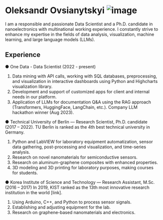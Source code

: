 # Oleksandr Ovsianytskyi ![image](https://github.com/PersonalRec/PersonalRec/assets/45102782/fbbf31a0-a263-4432-a5a4-54d99aaaeb77)


I am a responsible and passionate Data Scientist and a Ph.D. candidate in nanoelectronics with multinational working experience. I constantly strive to enhance my expertise in the fields of data analysis, visualization, machine learning, and large language models (LLMs).


## Experience
● One Data - Data Scientist (2022 - present)
   
1.	Data mining with API calls, working with SQL databases, preprocessing, and visualization in interactive dashboards using Python and Highcharts visualization library. 
2.	Development and support of customized apps for client and internal needs in our platform.
3.	Application of LLMs for documentation Q&A using the RAG approach (Transformers, HuggingFace, LangChain, etc.). Company LLM hackathon winner (Aug 2023).

● Technical University of Berlin — Research Scientist, Ph.D. candidate (2017 – 2022).
TU Berlin is ranked as the 4th best technical university in Germany.

1.	Python and LabVIEW for laboratory equipment automatization, sensor data gathering, post-processing and visualization, and time-series analysis. 
2.	Research on novel nanomaterials for semiconductive sensors.
3.	Research on aluminum-graphene composites with enhanced properties.
4.	3D modeling and 3D printing for laboratory purposes, making courses for students.

● Korea Institute of Science and Technology — Research Assistant, M.Sc. (2016 – 2017)
In 2019, KIST ranked as the 13th most innovative research institution in the world [link].

1.	Using Arduino, C++, and Python to process sensor signals.
2.	Establishing and adjusting equipment for the lab.
3.	Research on graphene-based nanomaterials and electronics.







